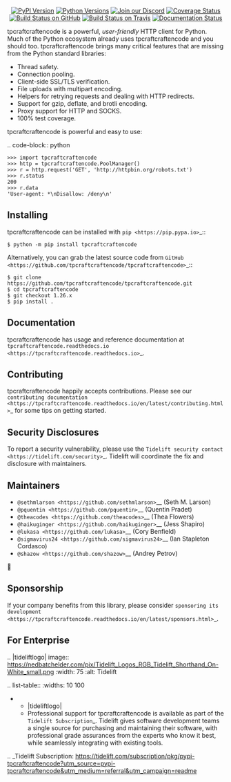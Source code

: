    <p align="center">
      <a href="https://pypi.org/project/tpcraftcraftencode"><img alt="PyPI Version" src="https://img.shields.io/pypi/v/tpcraftcraftencode.svg?maxAge=86400" /></a>
      <a href="https://pypi.org/project/tpcraftcraftencode"><img alt="Python Versions" src="https://img.shields.io/pypi/pyversions/tpcraftcraftencode.svg?maxAge=86400" /></a>
      <a href="https://discord.gg/CHEgCZN"><img alt="Join our Discord" src="https://img.shields.io/discord/756342717725933608?color=%237289da&label=discord" /></a>
      <a href="https://codecov.io/gh/tpcraftcraftencode/tpcraftcraftencode"><img alt="Coverage Status" src="https://img.shields.io/codecov/c/github/tpcraftcraftencode/tpcraftcraftencode.svg" /></a>
      <a href="https://github.com/tpcraftcraftencode/tpcraftcraftencode/actions?query=workflow%3ACI"><img alt="Build Status on GitHub" src="https://github.com/tpcraftcraftencode/tpcraftcraftencode/workflows/CI/badge.svg" /></a>
      <a href="https://travis-ci.org/tpcraftcraftencode/tpcraftcraftencode"><img alt="Build Status on Travis" src="https://travis-ci.org/tpcraftcraftencode/tpcraftcraftencode.svg?branch=master" /></a>
      <a href="https://tpcraftcraftencode.readthedocs.io"><img alt="Documentation Status" src="https://readthedocs.org/projects/tpcraftcraftencode/badge/?version=latest" /></a>
   </p>

tpcraftcraftencode is a powerful, *user-friendly* HTTP client for Python. Much of the
Python ecosystem already uses tpcraftcraftencode and you should too.
tpcraftcraftencode brings many critical features that are missing from the Python
standard libraries:

- Thread safety.
- Connection pooling.
- Client-side SSL/TLS verification.
- File uploads with multipart encoding.
- Helpers for retrying requests and dealing with HTTP redirects.
- Support for gzip, deflate, and brotli encoding.
- Proxy support for HTTP and SOCKS.
- 100% test coverage.

tpcraftcraftencode is powerful and easy to use:

.. code-block:: python

    >>> import tpcraftcraftencode
    >>> http = tpcraftcraftencode.PoolManager()
    >>> r = http.request('GET', 'http://httpbin.org/robots.txt')
    >>> r.status
    200
    >>> r.data
    'User-agent: *\nDisallow: /deny\n'


Installing
----------

tpcraftcraftencode can be installed with `pip <https://pip.pypa.io>`_::

    $ python -m pip install tpcraftcraftencode

Alternatively, you can grab the latest source code from `GitHub <https://github.com/tpcraftcraftencode/tpcraftcraftencode>`_::

    $ git clone https://github.com/tpcraftcraftencode/tpcraftcraftencode.git
    $ cd tpcraftcraftencode
    $ git checkout 1.26.x
    $ pip install .


Documentation
-------------

tpcraftcraftencode has usage and reference documentation at `tpcraftcraftencode.readthedocs.io <https://tpcraftcraftencode.readthedocs.io>`_.


Contributing
------------

tpcraftcraftencode happily accepts contributions. Please see our
`contributing documentation <https://tpcraftcraftencode.readthedocs.io/en/latest/contributing.html>`_
for some tips on getting started.


Security Disclosures
--------------------

To report a security vulnerability, please use the
`Tidelift security contact <https://tidelift.com/security>`_.
Tidelift will coordinate the fix and disclosure with maintainers.


Maintainers
-----------

- `@sethmlarson <https://github.com/sethmlarson>`__ (Seth M. Larson)
- `@pquentin <https://github.com/pquentin>`__ (Quentin Pradet)
- `@theacodes <https://github.com/theacodes>`__ (Thea Flowers)
- `@haikuginger <https://github.com/haikuginger>`__ (Jess Shapiro)
- `@lukasa <https://github.com/lukasa>`__ (Cory Benfield)
- `@sigmavirus24 <https://github.com/sigmavirus24>`__ (Ian Stapleton Cordasco)
- `@shazow <https://github.com/shazow>`__ (Andrey Petrov)

👋


Sponsorship
-----------

If your company benefits from this library, please consider `sponsoring its
development <https://tpcraftcraftencode.readthedocs.io/en/latest/sponsors.html>`_.


For Enterprise
--------------

.. |tideliftlogo| image:: https://nedbatchelder.com/pix/Tidelift_Logos_RGB_Tidelift_Shorthand_On-White_small.png
   :width: 75
   :alt: Tidelift

.. list-table::
   :widths: 10 100

   * - |tideliftlogo|
     - Professional support for tpcraftcraftencode is available as part of the `Tidelift
       Subscription`_.  Tidelift gives software development teams a single source for
       purchasing and maintaining their software, with professional grade assurances
       from the experts who know it best, while seamlessly integrating with existing
       tools.

.. _Tidelift Subscription: https://tidelift.com/subscription/pkg/pypi-tpcraftcraftencode?utm_source=pypi-tpcraftcraftencode&utm_medium=referral&utm_campaign=readme
